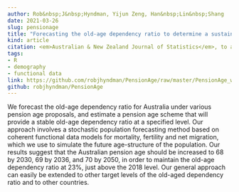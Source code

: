 ```yaml
---
author: Rob&nbsp;J&nbsp;Hyndman, Yijun Zeng, Han&nbsp;Lin&nbsp;Shang
date: 2021-03-26
slug: pensionage
title: "Forecasting the old-age dependency ratio to determine a sustainable pension age"
kind: article
citation: <em>Australian & New Zealand Journal of Statistics</em>, to appear
tags:
- R
- demography
- functional data
link: https://github.com/robjhyndman/PensionAge/raw/master/PensionAge_wp.pdf
github: robjhyndman/PensionAge
---
```


We forecast the old-age dependency ratio for Australia under various pension age proposals, and estimate a pension age scheme that will provide a stable old-age dependency ratio at a specified level. Our approach involves a stochastic population forecasting method based on coherent functional data models for mortality, fertility and net migration, which we use to simulate the future age-structure of the population. Our results suggest that the Australian pension age should be increased to 68 by 2030, 69 by 2036, and 70 by 2050, in order to maintain the old-age dependency ratio at 23%, just above the 2018 level. Our general approach can easily be extended to other target levels of the old-aged dependency ratio and to other countries.

